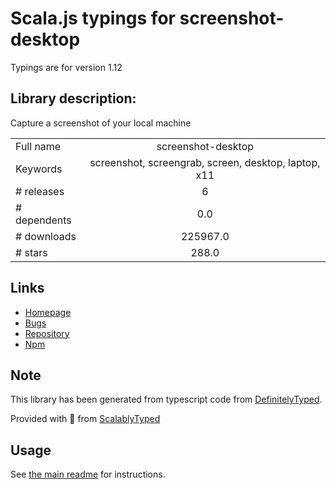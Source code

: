 
# Scala.js typings for screenshot-desktop

Typings are for version 1.12

## Library description:
Capture a screenshot of your local machine

|                    |                 |
| ------------------ | :-------------: |
| Full name          | screenshot-desktop |
| Keywords           | screenshot, screengrab, screen, desktop, laptop, x11 |
| # releases         | 6 |
| # dependents       | 0.0 |
| # downloads        | 225967.0 |
| # stars            | 288.0 |

## Links
- [Homepage](https://github.com/bencevans/screenshot-desktop#readme)
- [Bugs](https://github.com/bencevans/screenshot-desktop/issues)
- [Repository](https://github.com/bencevans/screenshot-desktop)
- [Npm](https://www.npmjs.com/package/screenshot-desktop)
    


## Note
This library has been generated from typescript code from [DefinitelyTyped](https://definitelytyped.org).

Provided with :purple_heart: from [ScalablyTyped](https://github.com/oyvindberg/ScalablyTyped)

## Usage
See [the main readme](../../readme.md) for instructions.



